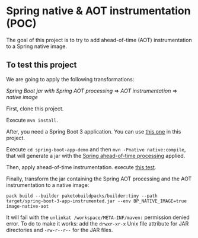 # Spring native & AOT instrumentation (POC)

The goal of this project is to try to add ahead-of-time (AOT) instrumentation to a Spring native image.

## To test this project

We are going to apply the following transformations:

_Spring Boot jar with Spring AOT processing_ =>  _AOT instrumentation_ => _native image_

First, clone this project.

Execute `mvn install`.

After, you need a Spring Boot 3 application. You can use [this one](./spring-boot-app-demo) in this project.

Execute `cd spring-boot-app-demo` and then `mvn -Pnative native:compile`, that will generate a jar with the [Spring ahead-of-time processing](https://docs.spring.io/spring-boot/docs/3.0.0/reference/html/native-image.html#native-image.introducing-graalvm-native-images.understanding-aot-processing) applied.

Then, apply ahead-of-time instrumentation. execute [this test](./spring-boot-app-demo/src/test/java/test/ApplyAotInstrumentation.java).

Finally, transform the jar containing the Spring AOT processing and the AOT instrumentation to a native image:

`pack build --builder paketobuildpacks/builder:tiny --path target/spring-boot-3-app-instrumented.jar --env BP_NATIVE_IMAGE=true image-native-aot`

It will fail with the `unlinkat /workspace/META-INF/maven:` permission denied error. To do to make it works: add the `drwxr-xr-x` Unix file attribute for JAR directories and `-rw-r--r--`  for the JAR files.


